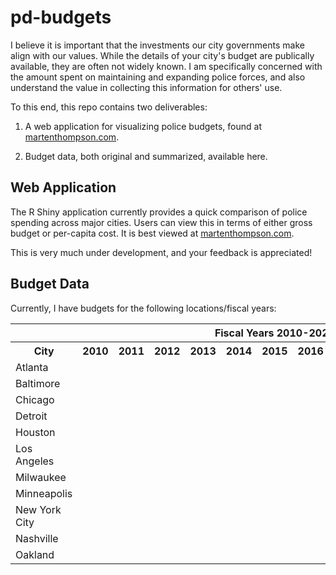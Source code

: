 # pd-budgets

I believe it is important that the investments our city governments make align with our values. While the details of your city's budget are publically available, they are often not widely known. I am specifically concerned with the amount spent on maintaining and expanding police forces, and also understand the value in collecting this information for others' use.

To this end, this repo contains two deliverables:

1. A web application for visualizing police budgets, found at <a href="https://martenthompson.com">martenthompson.com</a>.

1. Budget data, both original and summarized, available here.

## Web Application
The R Shiny application currently provides a quick comparison of police spending across major cities. Users can view this in terms of either gross budget or per-capita cost. It is best viewed at <a href="https://martenthompson.com">martenthompson.com</a>.

This is very much under development, and your feedback is appreciated!

## Budget Data

Currently, I have budgets for the following locations/fiscal years:

<table>
  <tr>
    <th></th>
    <th colspan="20">Fiscal Years 2010-2020</th>
  </tr>
  <tr>
    <th>City</th>
    <th>2010</th>
    <th>2011</th>
    <th>2012</th>
    <th>2013</th>
    <th>2014</th>
    <th>2015</th>
    <th>2016</th>
    <th>2017</th>
    <th>2018</th>
    <th>2019</th>
    <th>2020</th>
  </tr>
  <tr>
    <td>Atlanta</td>
  </tr>
  <tr>
    <td>Baltimore</td>
  </tr>
  <tr>
    <td>Chicago</td>
  </tr>
  <tr>
    <td>Detroit</td>
  </tr>
  <tr>
    <td>Houston</td>
  </tr>
  <tr>
    <td>Los Angeles</td>
  </tr>
  <tr>
    <td>Milwaukee</td>
  </tr>
  <tr>
    <td>Minneapolis</td>
  </tr>
  <tr>
    <td>New York City</td>
  </tr>
  <tr>
    <td>Nashville</td>
  </tr>
  <tr>
    <td>Oakland</td>
  </tr>
</table>

